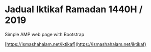# Jadual Iktikaf Ramadan 1440H / 2019

Simple AMP web page with Bootstrap

[https://ismashahalam.net/iktikaf](https://ismashahalam.net/iktikaf)
